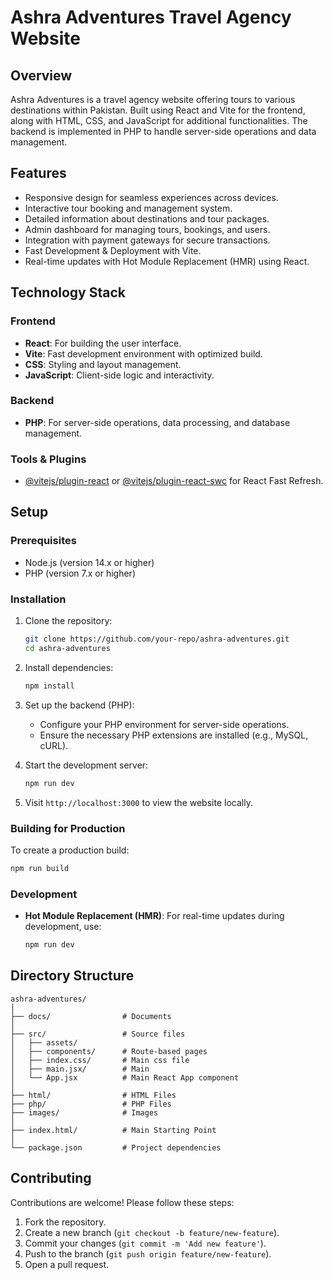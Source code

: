 

# Ashra Adventures Travel Agency Website

## Overview

Ashra Adventures is a travel agency website offering tours to various destinations within Pakistan. Built using React and Vite for the frontend, along with HTML, CSS, and JavaScript for additional functionalities. The backend is implemented in PHP to handle server-side operations and data management.

## Features

- Responsive design for seamless experiences across devices.
- Interactive tour booking and management system.
- Detailed information about destinations and tour packages.
- Admin dashboard for managing tours, bookings, and users.
- Integration with payment gateways for secure transactions.
- Fast Development & Deployment with Vite.
- Real-time updates with Hot Module Replacement (HMR) using React.

## Technology Stack

### Frontend

- **React**: For building the user interface.
- **Vite**: Fast development environment with optimized build.
- **CSS**: Styling and layout management.
- **JavaScript**: Client-side logic and interactivity.

### Backend

- **PHP**: For server-side operations, data processing, and database management.

### Tools & Plugins

- [@vitejs/plugin-react](https://github.com/vitejs/vite-plugin-react) or [@vitejs/plugin-react-swc](https://github.com/vitejs/vite-plugin-react-swc) for React Fast Refresh.

## Setup

### Prerequisites

- Node.js (version 14.x or higher)
- PHP (version 7.x or higher)

### Installation

1. Clone the repository:
   ```bash
   git clone https://github.com/your-repo/ashra-adventures.git
   cd ashra-adventures
   ```

2. Install dependencies:
   ```bash
   npm install
   ```

3. Set up the backend (PHP):
   - Configure your PHP environment for server-side operations.
   - Ensure the necessary PHP extensions are installed (e.g., MySQL, cURL).

4. Start the development server:
   ```bash
   npm run dev
   ```

5. Visit `http://localhost:3000` to view the website locally.

### Building for Production

To create a production build:
   ```bash
   npm run build
   ```

### Development

- **Hot Module Replacement (HMR)**: For real-time updates during development, use:
  ```bash
  npm run dev
  ```

## Directory Structure

```
ashra-adventures/
│
├── docs/                # Documents
│
├── src/                 # Source files
│   ├── assets/          
│   ├── components/      # Route-based pages
│   ├── index.css/       # Main css file   
│   ├── main.jsx/        # Main
│   └── App.jsx          # Main React App component
│
├── html/                # HTML Files
├── php/                 # PHP Files
├── images/              # Images
│
├── index.html/          # Main Starting Point
│
└── package.json         # Project dependencies
```

## Contributing

Contributions are welcome! Please follow these steps:

1. Fork the repository.
2. Create a new branch (`git checkout -b feature/new-feature`).
3. Commit your changes (`git commit -m 'Add new feature'`).
4. Push to the branch (`git push origin feature/new-feature`).
5. Open a pull request.

